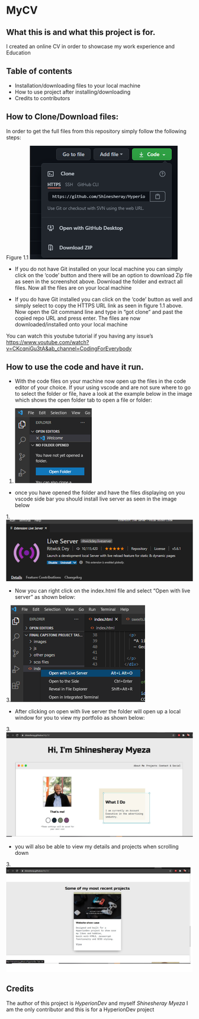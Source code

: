 # MyCV


## What this is and what this project is for.
I created an online CV in order to showcase my work experience and Education
 
## Table of contents
* Installation/downloading files to your local machine
* How to use project after installing/downloading
* Credits to contributors
 
## How to Clone/Download files:
In order to get the full files from this repository simply follow the following steps:

Figure 1.1 ![alt text](https://github.com/Shinesheray/readme-images/blob/main/Download_files.jpeg?raw=true)

* If you do not have Git installed on your local machine you can simply click on the ‘code’ button and there will be an option to download Zip file as seen in the screenshot above. Download the folder and extract all files. Now all the files are on your local machine


* If you do have Git installed you can click on the ‘code’ button as well and simply select to copy the HTTPS URL link as seen in figure 1.1 above. Now open the Git command  line and type in “got clone” and past the copied repo URL and press enter. The files are now downloaded/installed onto your local machine

You can watch this youtube tutorial if you having any issue’s https://www.youtube.com/watch?v=CKcqniGu3tA&ab_channel=CodingForEverybody 

## How to use the code and have it run.
* With the code files on your machine now open up the files in the code editor of your choice. If your using vscode and are not sure where to go to select the folder or file, have a look at the example below in the image which shows the open folder tab to open a file or folder:
1. ![alt text](https://github.com/Shinesheray/readme-images/blob/main/Open_files.jpeg?raw=true)
* once you have opened the folder and have the files displaying on you vscode side bar you should install live server as seen in the image below
 
1.![alt text](https://github.com/Shinesheray/readme-images/blob/main/live_server.jpeg?raw=true)

 
 
* Now you can right click on the index.html file and select “Open with live server” as shown below: 

3.![alt text](https://github.com/Shinesheray/readme-images/blob/main/Open_with.jpeg?raw=true)

* After clicking on open with live server the folder will open up a local window for you to view my portfolio as shown below:

3.![alt text](https://github.com/Shinesheray/MyCV/blob/main/portfolio%20site.jpg?raw=true)


* you will also be able to view my details and projects when scrolling down

3.![alt text](https://github.com/Shinesheray/MyCV/blob/main/portfolio%20site2.jpg?raw=true)
 
 
## Credits
The author of this project is *HyperionDev* and myself *Shinesheray Myeza*
I am the only contributor and this is for a HyperionDev project
